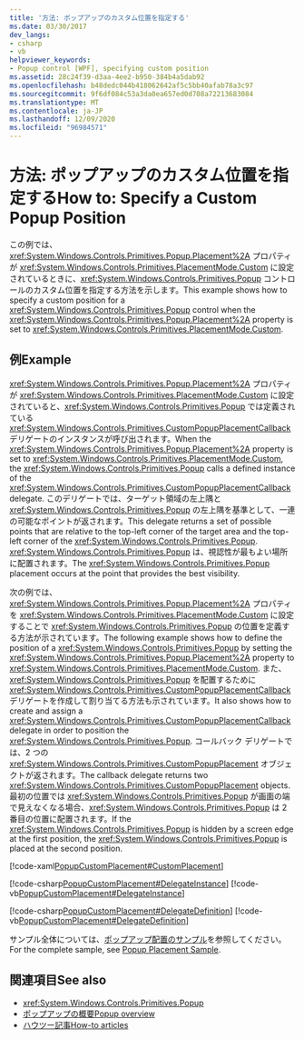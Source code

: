 ```yaml
---
title: '方法: ポップアップのカスタム位置を指定する'
ms.date: 03/30/2017
dev_langs:
- csharp
- vb
helpviewer_keywords:
- Popup control [WPF], specifying custom position
ms.assetid: 28c24f39-d3aa-4ee2-b950-384b4a5dab92
ms.openlocfilehash: b48dedc044b418062642af5c5bb40afab78a3c97
ms.sourcegitcommit: 9f6df084c53a3da0ea657ed0d708a72213683084
ms.translationtype: MT
ms.contentlocale: ja-JP
ms.lasthandoff: 12/09/2020
ms.locfileid: "96984571"
---
```

# <a name="how-to-specify-a-custom-popup-position"></a><span data-ttu-id="33071-102">方法: ポップアップのカスタム位置を指定する</span><span class="sxs-lookup"><span data-stu-id="33071-102">How to: Specify a Custom Popup Position</span></span>
<span data-ttu-id="33071-103">この例では、<xref:System.Windows.Controls.Primitives.Popup.Placement%2A> プロパティが <xref:System.Windows.Controls.Primitives.PlacementMode.Custom> に設定されているときに、<xref:System.Windows.Controls.Primitives.Popup> コントロールのカスタム位置を指定する方法を示します。</span><span class="sxs-lookup"><span data-stu-id="33071-103">This example shows how to specify a custom position for a <xref:System.Windows.Controls.Primitives.Popup> control when the <xref:System.Windows.Controls.Primitives.Popup.Placement%2A> property is set to <xref:System.Windows.Controls.Primitives.PlacementMode.Custom>.</span></span>  
  
## <a name="example"></a><span data-ttu-id="33071-104">例</span><span class="sxs-lookup"><span data-stu-id="33071-104">Example</span></span>  
 <span data-ttu-id="33071-105"><xref:System.Windows.Controls.Primitives.Popup.Placement%2A> プロパティが <xref:System.Windows.Controls.Primitives.PlacementMode.Custom> に設定されていると、<xref:System.Windows.Controls.Primitives.Popup> では定義されている <xref:System.Windows.Controls.Primitives.CustomPopupPlacementCallback> デリゲートのインスタンスが呼び出されます。</span><span class="sxs-lookup"><span data-stu-id="33071-105">When the <xref:System.Windows.Controls.Primitives.Popup.Placement%2A> property is set to <xref:System.Windows.Controls.Primitives.PlacementMode.Custom>, the <xref:System.Windows.Controls.Primitives.Popup> calls a defined instance of the <xref:System.Windows.Controls.Primitives.CustomPopupPlacementCallback> delegate.</span></span> <span data-ttu-id="33071-106">このデリゲートでは、ターゲット領域の左上隅と <xref:System.Windows.Controls.Primitives.Popup> の左上隅を基準として、一連の可能なポイントが返されます。</span><span class="sxs-lookup"><span data-stu-id="33071-106">This delegate returns a set of possible points that are relative to the top-left corner of the target area and the top-left corner of the <xref:System.Windows.Controls.Primitives.Popup>.</span></span> <span data-ttu-id="33071-107"><xref:System.Windows.Controls.Primitives.Popup> は、視認性が最もよい場所に配置されます。</span><span class="sxs-lookup"><span data-stu-id="33071-107">The <xref:System.Windows.Controls.Primitives.Popup> placement occurs at the point that provides the best visibility.</span></span>  
  
 <span data-ttu-id="33071-108">次の例では、<xref:System.Windows.Controls.Primitives.Popup.Placement%2A> プロパティを <xref:System.Windows.Controls.Primitives.PlacementMode.Custom> に設定することで <xref:System.Windows.Controls.Primitives.Popup> の位置を定義する方法が示されています。</span><span class="sxs-lookup"><span data-stu-id="33071-108">The following example shows how to define the position of a <xref:System.Windows.Controls.Primitives.Popup> by setting the <xref:System.Windows.Controls.Primitives.Popup.Placement%2A> property to <xref:System.Windows.Controls.Primitives.PlacementMode.Custom>.</span></span> <span data-ttu-id="33071-109">また、<xref:System.Windows.Controls.Primitives.Popup> を配置するために <xref:System.Windows.Controls.Primitives.CustomPopupPlacementCallback> デリゲートを作成して割り当てる方法も示されています。</span><span class="sxs-lookup"><span data-stu-id="33071-109">It also shows how to create and assign a <xref:System.Windows.Controls.Primitives.CustomPopupPlacementCallback> delegate in order to position the <xref:System.Windows.Controls.Primitives.Popup>.</span></span>  <span data-ttu-id="33071-110">コールバック デリゲートでは、2 つの <xref:System.Windows.Controls.Primitives.CustomPopupPlacement> オブジェクトが返されます。</span><span class="sxs-lookup"><span data-stu-id="33071-110">The callback delegate returns two <xref:System.Windows.Controls.Primitives.CustomPopupPlacement> objects.</span></span>  <span data-ttu-id="33071-111">最初の位置では <xref:System.Windows.Controls.Primitives.Popup> が画面の端で見えなくなる場合、<xref:System.Windows.Controls.Primitives.Popup> は 2 番目の位置に配置されます。</span><span class="sxs-lookup"><span data-stu-id="33071-111">If the <xref:System.Windows.Controls.Primitives.Popup> is hidden by a screen edge at the first position, the <xref:System.Windows.Controls.Primitives.Popup> is placed at the second position.</span></span>  
  
 [!code-xaml[PopupCustomPlacement#CustomPlacement](~/samples/snippets/csharp/VS_Snippets_Wpf/PopupCustomPlacement/CSharp/Window1.xaml#customplacement)]  
  
 [!code-csharp[PopupCustomPlacement#DelegateInstance](~/samples/snippets/csharp/VS_Snippets_Wpf/PopupCustomPlacement/CSharp/Window1.xaml.cs#delegateinstance)]
 [!code-vb[PopupCustomPlacement#DelegateInstance](~/samples/snippets/visualbasic/VS_Snippets_Wpf/PopupCustomPlacement/visualbasic/window1.xaml.vb#delegateinstance)]  
  
 [!code-csharp[PopupCustomPlacement#DelegateDefinition](~/samples/snippets/csharp/VS_Snippets_Wpf/PopupCustomPlacement/CSharp/Window1.xaml.cs#delegatedefinition)]
 [!code-vb[PopupCustomPlacement#DelegateDefinition](~/samples/snippets/visualbasic/VS_Snippets_Wpf/PopupCustomPlacement/visualbasic/window1.xaml.vb#delegatedefinition)]  
  
 <span data-ttu-id="33071-112">サンプル全体については、[ポップアップ配置のサンプル](https://github.com/dotnet/docs/tree/master/samples/snippets/csharp/VS_Snippets_Wpf/PopupPositionSnippet/CS)を参照してください。</span><span class="sxs-lookup"><span data-stu-id="33071-112">For the complete sample, see [Popup Placement Sample](https://github.com/dotnet/docs/tree/master/samples/snippets/csharp/VS_Snippets_Wpf/PopupPositionSnippet/CS).</span></span>  
  
## <a name="see-also"></a><span data-ttu-id="33071-113">関連項目</span><span class="sxs-lookup"><span data-stu-id="33071-113">See also</span></span>

- <xref:System.Windows.Controls.Primitives.Popup>
- [<span data-ttu-id="33071-114">ポップアップの概要</span><span class="sxs-lookup"><span data-stu-id="33071-114">Popup overview</span></span>](popup-overview.md)
- [<span data-ttu-id="33071-115">ハウツー記事</span><span class="sxs-lookup"><span data-stu-id="33071-115">How-to articles</span></span>](popup-how-to-topics.md)

